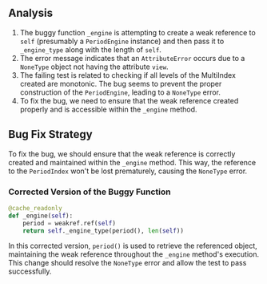 ## Analysis
1. The buggy function `_engine` is attempting to create a weak reference to `self` (presumably a `PeriodEngine` instance) and then pass it to `_engine_type` along with the length of `self`.
2. The error message indicates that an `AttributeError` occurs due to a `NoneType` object not having the attribute `view`.
3. The failing test is related to checking if all levels of the MultiIndex created are monotonic. The bug seems to prevent the proper construction of the `PeriodEngine`, leading to a `NoneType` error.
4. To fix the bug, we need to ensure that the weak reference created properly and is accessible within the `_engine` method.

## Bug Fix Strategy
To fix the bug, we should ensure that the weak reference is correctly created and maintained within the `_engine` method. This way, the reference to the `PeriodIndex` won't be lost prematurely, causing the `NoneType` error.

### Corrected Version of the Buggy Function
```python
@cache_readonly
def _engine(self):
    period = weakref.ref(self)
    return self._engine_type(period(), len(self))
```

In this corrected version, `period()` is used to retrieve the referenced object, maintaining the weak reference throughout the `_engine` method's execution. This change should resolve the `NoneType` error and allow the test to pass successfully.